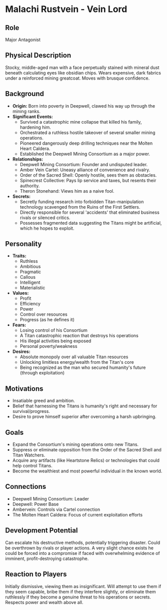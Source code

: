 # Malachi Rustvein - Vein Lord

## Role
Major Antagonist

## Physical Description
Stocky, middle-aged man with a face perpetually stained with mineral dust beneath calculating eyes like obsidian chips. Wears expensive, dark fabrics under a reinforced mining greatcoat. Moves with brusque confidence.

## Background
- **Origin:** Born into poverty in Deepwell, clawed his way up through the mining ranks.
- **Significant Events:**
  - Survived a catastrophic mine collapse that killed his family, hardening him.
  - Orchestrated a ruthless hostile takeover of several smaller mining operations.
  - Pioneered dangerously deep drilling techniques near the Molten Heart Caldera.
  - Established the Deepwell Mining Consortium as a major power.
- **Relationships:**
  - Deepwell Mining Consortium: Founder and undisputed leader.
  - Amber Vein Cartel: Uneasy alliance of convenience and rivalry.
  - Order of the Sacred Shell: Openly hostile, sees them as obstacles.
  - Spinecrest Collective: Pays lip service and taxes, but resents their authority.
  - Theron Stonehand: Views him as a naive fool.
- **Secrets:**
  - Secretly funding research into forbidden Titan-manipulation technology scavenged from the Ruins of the First Settlers.
  - Directly responsible for several 'accidents' that eliminated business rivals or silenced critics.
  - Possesses fragmented data suggesting the Titans might be artificial, which he hopes to exploit.

## Personality
- **Traits:**
  - Ruthless
  - Ambitious
  - Pragmatic
  - Callous
  - Intelligent
  - Materialistic
- **Values:**
  - Profit
  - Efficiency
  - Power
  - Control over resources
  - Progress (as he defines it)
- **Fears:**
  - Losing control of his Consortium
  - A Titan catastrophic reaction that destroys his operations
  - His illegal activities being exposed
  - Personal poverty/weakness
- **Desires:**
  - Absolute monopoly over all valuable Titan resources
  - Unlocking limitless energy/wealth from the Titan's core
  - Being recognized as the man who secured humanity's future (through exploitation)

## Motivations
- Insatiable greed and ambition.
- Belief that harnessing the Titans is humanity's right and necessary for survival/progress.
- Desire to prove himself superior after overcoming a harsh upbringing.

## Goals
- Expand the Consortium's mining operations onto new Titans.
- Suppress or eliminate opposition from the Order of the Sacred Shell and Titan Watchers.
- Acquire any artifacts (like Heartstone Relics) or technologies that could help control Titans.
- Become the wealthiest and most powerful individual in the known world.

## Connections
- Deepwell Mining Consortium: Leader
- Deepwell: Power Base
- Ambervein: Controls via Cartel connection
- The Molten Heart Caldera: Focus of current exploitation efforts

## Development Potential
Can escalate his destructive methods, potentially triggering disaster. Could be overthrown by rivals or player actions. A very slight chance exists he could be forced into a compromise if faced with overwhelming evidence of imminent, profit-destroying catastrophe.

## Reaction to Players
Initially dismissive, viewing them as insignificant. Will attempt to use them if they seem capable, bribe them if they interfere slightly, or eliminate them ruthlessly if they become a genuine threat to his operations or secrets. Respects power and wealth above all.
